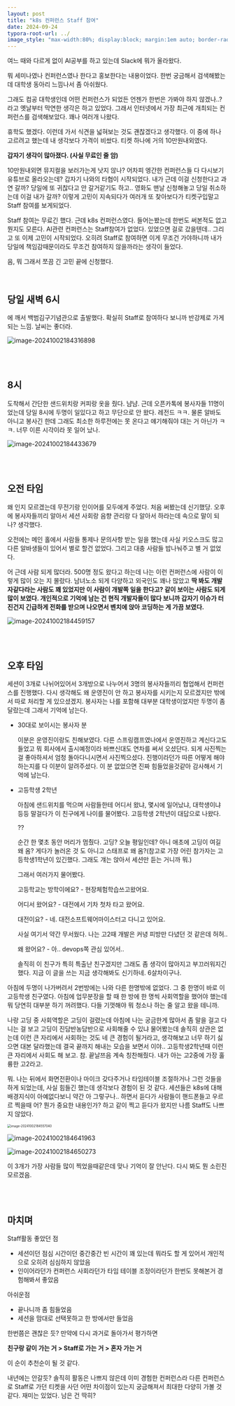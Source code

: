 ```yaml
---
layout: post
title: "k8s 컨퍼런스 Staff 참여"
date: 2024-09-24
typora-root-url: ../
image_style: "max-width:80%; display:block; margin:1em auto; border-radius:10px; box-shadow:2px 2px 8px rgba(0,0,0,0.8);"
---
```


여느 때와 다르게 없이 AI공부를 하고 있는데 Slack에 뭐가 올라왔다.  

뭐 세미나였나 컨퍼런스였나 한다고 홍보한다는 내용이었다. 한번 궁금해서 검색해봤는데 대학생 동아리 느낌나서 좀 아쉬웠다. 

그래도 컴공 대학생인데 어떤 컨퍼런스가 되었든 언젠가 한번은 가봐야 하지 않겠나..? 라고 옛날부터 막연한 생각은 하고 있었다. 그래서 인터넷에서 가장 최근에 개최되는 컨퍼런스를 검색해보았다. 꽤나 여러개 나왔다. 

휴학도 했겠다. 이런데 가서 식견을 넓혀보는 것도 괜찮겠다고 생각했다. 이 중에 하나 고르려고 했는데 내 생각보다 가격이 비쌌다. 티켓 하나에 거의 10만원내외였다. 

**갑자기 생각이 많아졌다. (사실 무료인 줄 암)**

 10만원내외면 뮤지컬을 보러가는게 낫지 않나? 어차피 엥간한 컨퍼런스들 다 다시보기 유튜브로 올라오는데? 갑자기 나와의 타협이 시작되었다. 내가 근데 이걸 신청한다고 과연 갈까? 당일에 또 귀찮다고 안 갈거같기도 하고.. 영화도 맨날 신청해놓고 당일 취소하는데 이걸 내가 갈까? 이렇게 고민이 지속되다가 여러개 또 찾아보다가 티켓구입말고 Staff 참여를 보게되었다.

Staff 참여는 무료긴 했다. 근데 k8s 컨퍼런스였다. 들어는봤는데 한번도 써본적도 없고 뭔지도 모른다. AI관련 컨퍼런스는 Staff참여가 없었다. 있었으면 걸로 갔을텐데.. 그리고 또 이제 고민이 시작되었다. 오히려 Staff로 참여하면 이게 무조건 가야하니까 내가 당일에 책임감때문이라도 무조건 참여하지 않을까라는 생각이 들었다. 

음, 뭐 그래서 쪼끔 긴 고민 끝에 신청했다. 

<br>

## 당일 새벽 6시

에 깨서 백범김구기념관으로 출발했다. 확실히 Staff로 참여하다 보니까 반강제로 가게 되는 느낌. 날씨는 좋더라.

![image-20241002184316898](/assets/img/image-20241002184316898.png)

<br>

<br>

## 8시

도착해서 간단한 샌드위치랑 커피랑 옷을 줬다. 냠냠. 근데 오픈카톡에 봉사자들 11명이었는데 당일 8시에 두명이 일있다고 하고 무단으로 안 왔다. 레전드 ㅋㅋ. 물론 알바도 아니고 봉사긴 한데 그래도 최소한 하루전에는 못 온다고 얘기해줘야 대는 거 아닌가 ㅋㅋ. 너무 이른 시각이라 못 일어 났나.

![image-20241002184433679](/assets/img/image-20241002184433679.png)

<br>

<br>

## 오전 타임

왜 인지 모르겠는데 무전기랑 인이어를 모두에게 주었다. 처음 써봤는데 신기했당. 오후에 봉사자들끼리 알아서 세션 사회랑 음향 관리랑 다 알아서 하라는데 속으로 말이 되나? 생각했다.

오전에는 메인 홀에서 사람들 통제나 문의사항 받는 일을 했는데 사실 키오스크도 많고 다른 알바생들이 있어서 별로 할건 없었다. 그리고 대충 사람들 밥나눠주고 별 거 없었다.  

어 근데 사람 되게 많더라. 500명 정도 왔다고 하는데 나는 이런 컨퍼런스에 사람이 이렇게 많이 오는 지 몰랐다. 남녀노소 되게 다양하고 외국인도 꽤나 많았고 **딱 봐도 개발자같다라는 사람도 꽤 있었지만 이 사람이 개발쪽 일을 한다고? 같이 보이는 사람도 되게 많이 보였다. 개인적으로 기억에 남는 건 현직 개발자들이 많다 보니까 갑자기 이슈가 터진건지 긴급하게 전화를 받으며 나오면서 벤치에 앉아 코딩하는 게 가끔 보였다.**  

![image-20241002184459157](/assets/img/image-20241002184459157.png)

<br>

<br>

## 오후 타임

세션이 3개로 나뉘어있어서 3개방으로 나누어서 3명의 봉사자들끼리 협업해서 컨퍼런스를 진행했다. 다시 생각해도 왜 운영진이 안 하고 봉사자를 시키는지 모르겠지만 밖에서 따로 처리할 게 있으셨겠지. 봉사자는 나를 포함해 대부분 대학생이었지만 두명이 좀 달랐는데 그래서 기억에 남는다. 

- 30대로 보이시는 봉사자 분

  이분은 운영진이랑도 친해보였다. 다른 스프링캠프였나에서 운영진하고 계신다고도 들었고 뭐 회사에서 출시예정이라 바쁘신대도 연차를 써서 오셨단다. 되게 사진찍는걸 좋아하셔서 엄청 돌아다니시면서 사진찍으셨다. 진행이라던가 따른 어떻게 해야하는지를 다 이분이 알려주셨다. 이 분 없었으면 진짜 힘들었을것같아 감사해서 기억에 남는다.  

- 고등학생 2학년

  아침에 샌드위치를 먹으며 사람들한테 어디서 왔냐, 몇시에 일어났냐, 대학생이냐 등등 말걸다가 이 친구에게 나이를 물어봤다. 고등학생 2학년이 대답으로 나왔다. 

  ??

  순간 한 몇초 동안 머리가 멈췄다. 고딩? 오늘 평일인데? 아니 애초에 고딩이 여길 왜 옴? 게다가 놀러온 것 도 아니고 스태프로 왜 옴?(참고로 가장 어린 참가자는 고등학생1학년이 있긴했다. 그래도 걔는 앉아서 세션만 듣는 거니까 뭐.)

  그래서 여러가지 물어봤다. 

  

  고등학교는 방학이에요? - 현장체험학습쓰고왔어요. 

  어디서 왔어요? - 대전에서 기차 첫차 타고 왔어요.

  대전이요? - 네. 대전소프트웨어마이스터고 다니고 있어요.

  사실 여기서 약간 무서웠다. 나는 고2때 개발은 커녕 피방만 다녔던 것 같은데 허허..

  

  왜 왔어요? - 아..  devops쪽 관심 있어서..

  솔직히 이 친구가 특히 특출난 친구겠지만 그래도 좀 생각이 많아지고 부끄러워지긴 했다. 지금 이 글을 쓰는 지금 생각해봐도 신기하네. 6살차이구나. 

아침에 두명이 나가버려서 2번방에는 나와 다른 한명밖에 없었다. 그 중 한명이 바로 이 고등학생 친구였다. 아침에 업무분장을 할 때 한 방에 한 명씩 사회역할을 했어야 했는데 뭐 당연히 대부분 하기 꺼려했다. 다들 기껏해야 뭐 청소나 하는 줄 알고 왔을 테니까.

나랑 고딩 중 사회역할은 고딩이 걸렸는데 아침에 나는 궁금한게 많아서 좀 말을 걸고 다니는 걸 보고 고딩이 진담반농담반으로 사회해줄 수 있냐 물어봤는데 솔직히 상관은 없는데 이런 큰 자리에서 사회하는 것도 네 큰 경험이 될거라고, 생각해보고 너무 하기 싫으면 대본 달라했는데 결국 끝까지 해내는 모습을 보면서 이야.. 고등학생2학년때 이런 큰 자리에서 사회도 해 보고. 참. 끝날쯔음 계속 칭찬해줬다. 내가 아는 고2중에 가장 훌륭한 고2라고. 

뭐. 나는 뒤에서 화면전환이나 마이크 갖다주거나 타임테이블 조절하거나 그런 것들을 하게 되었는데, 사실 힘들긴 했는데 생각보다 경험이 된 것 같다. 세션들은 k8s에 대해 배경지식이 아예없다보니 약간 아 그렇구나.. 하면서 듣다가 사람들이 핸드폰들고 우르르 찍을때 어? 뭔가 중요한 내용인가? 하고 같이 찍고 듣다가 왔지만 나름 Staff도 나쁘지 않았다. 

<img src="/assets/img/image-20241002184557040.png" alt="image-20241002184557040" style="zoom:50%;" />

![image-20241002184641963](/assets/img/image-20241002184641963.png)

![image-20241002184650273](/assets/img/image-20241002184650273.png)

이 3개가 가장 사람들 많이 찍었을때같은데 맞나 기억이 잘 안난다. 다시 봐도 뭔 소린진 모르겠음.

<br>

<br>

## 마치며

Staff활동 좋았던 점

- 세션이던 점심 시간이던 중간중간 빈 시간이 꽤 있는데 뭐라도 할 게 있어서 개인적으로 오히려 심심하지 않았음
- 인이어라던가 컨퍼런스 사회라던가 타임 테이블 조정이라던가 한번도 못해본거 경험해봐서 좋았음

아쉬운점 

- 끝나니까 좀 힘들었음
- 세션을 맘대로 선택못하고 한 방에서만 들었음

한번쯤은 괜찮은 듯? 만약에 다시 과거로 돌아가서 평가하면

**친구랑 같이 가는 거 > Staff로 가는 거 > 혼자 가는 거**

이 순이 추천순이 될 것 같다. 

내년에는 안갈듯? 솔직히 활동은 나쁘지 않은데 이미 경험한 컨퍼런스라 다른 컨퍼런스로 Staff로 가던 티켓을 사던 어떤 차이점이 있는지 궁금해져서 최대한 다양히 가볼 것 같다. 재미는 있었다. 남은 건 딱히?













